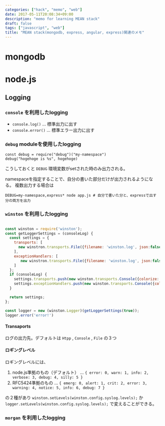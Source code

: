 ```yaml
---
categories: ["hack", "memo", "web"]
date: 2017-05-11T20:08:34+09:00
description: "memo for learning MEAN stack"
draft: false
tags: ["javascript", "web"]
title: "MEAN stack(mongodb, express, angular, express)関連のメモ"
---
```


# mongodb




# node.js

## Logging

### `console` を利用したlogging

* `console.log()` ... 標準出力に出す
* `console.error()` ... 標準エラー出力に出す

### `debug` moduleを使用したlogging

```
const debug = require("debug")("my-namespace")
debug("hogehoge is %s", hogehoge)
```

こうしておくと `DEBUG` 環境変数がsetされた時のみ出力される。

namespaceを指定することで、自分の書いた部分だけが出力されるようになる。
複数出力する場合は

```
DEBUG=my-namespace,express* node app.js # 自分で書いた分と、expressで出す分の両方を出力
```

### `winston` を利用したlogging

```js

const winston = require('winston');
const getLoggerSettings = (consoleLog) {
  const settings = {
    transports: [
      new winstron.transports.File({filename: 'winston.log', json:false})
    ],
    exceptionHandlers: [
       new winstron.transports.File({filename: 'winston.log', json:false})
    ]
  };
  if (consoleLog) {
    settings.transports.push(new winston.transports.Console({colorize: true, timestamp: true, level: 'silly'}));
    settings.exceptionHandlers.push(new winston.transports.Console({colorize: true, timestamp: true, level: 'silly'}));
  }

  return settings;
};

const logger = new (winston.Logger)(getLoggerSettings(true));
logger.error('error!')

```

#### Transaports

ログの出力先。デフォルトは `Htpp` , `Console` , `File` の３つ

#### ロギングレベル

ロギングレベルには、

1. node.js準拠のもの（デフォルト） ... `{ error: 0, warn: 1, info: 2, verbose: 3, debug: 4, silly: 5 }`
2. RFC5424準拠のもの ... `{ emerg: 0, alert: 1, crit: 2, error: 3, warning: 4, notice: 5, info: 6, debug: 7 }`

の２種があり `winston.setLevels(winston.config.syslog.levels);` か
 `logger.setLevels(winston.config.syslog.levels);` で変えることができる。


### `morgan` を利用したlogging
